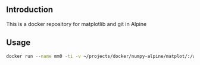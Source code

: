 ## Introduction

This is a docker repository for matplotlib and git in Alpine


## Usage

``` bash
docker run --name mm0 -ti -v ~/projects/docker/numpy-alpine/matplot/:/www matplot:alpine-v1 sh
```


